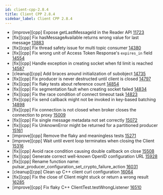 ```yaml
---
id: client-cpp-2.8.4
title: Client CPP 2.8.4
sidebar_label: Client CPP 2.8.4
---
```


- [improve][cpp] Expose getLastMessageId in the Reader API [11723](https://github.com/apache/pulsar/pull/11723)
- [fix][cpp] Fix hasMessageAvailable returns wrong value for last message [13883](https://github.com/apache/pulsar/pull/13883)
- [fix][cpp] Fix thread safety issue for multi topic consumer  [14380](https://github.com/apache/pulsar/pull/14380)
- [fix][cpp] Fix wrong unit of Access Token Response's `expires_in` field [14554](https://github.com/apache/pulsar/pull/14554)
- [fix][cpp] Handle exception in creating socket when fd limit is reached [14587](https://github.com/apache/pulsar/pull/14587)
- [cleanup][cpp] Add braces around initialization of subobject [14735](https://github.com/apache/pulsar/pull/14735)
- [fix][cpp] Fix producer is never destructed until client is closed [14797](https://github.com/apache/pulsar/pull/14797)
- [fix][cpp] Fix flaky tests about reference count [14854](https://github.com/apache/pulsar/pull/14854)
- [fix][cpp] Fix segmentation fault when creating socket failed [14834](https://github.com/apache/pulsar/pull/14834)
- [fix][cpp] Fix the race condition of connect timeout task [14823](https://github.com/apache/pulsar/pull/14823)
- [fix][cpp] Fix send callback might not be invoked in key-based batching [14898](https://github.com/apache/pulsar/pull/14898)
- [fix][cpp] Fix connection is not closed when broker closes the connection to proxy [15009](https://github.com/apache/pulsar/pull/15009)
- [fix][cpp] Fix single message metadata not set correctly [15072](https://github.com/apache/pulsar/pull/15072)
- [fix][cpp] Fix UnknownError might be returned for a partitioned producer [15161](https://github.com/apache/pulsar/pull/15161)
- [improve][cpp] Remove the flaky and meaningless tests [15271](https://github.com/apache/pulsar/pull/15271)
- [improve][cpp] Wait until event loop terminates when closing the Client [15316](https://github.com/apache/pulsar/pull/15316)
- [fix][cpp] Avoid race condition causing double callback on close [15508](https://github.com/apache/pulsar/pull/15508)
- [fix][cpp] Generate correct well-known OpenID configuration URL [15928](https://github.com/apache/pulsar/pull/15928)
- [fix][cpp] Rename function name: pulsar_producer_configuration_set_crypto_failure_action [16031](https://github.com/apache/pulsar/pull/16031)
- [cleanup][cpp] Clean up C++ client curl configuration [16064](https://github.com/apache/pulsar/pull/16064)
- [fix][cpp] Fix the close of Client might stuck or return a wrong result [16285](https://github.com/apache/pulsar/pull/16285)
- [improve][cpp] Fix flaky C++ ClientTest.testWrongListener [16510](https://github.com/apache/pulsar/pull/16510)
